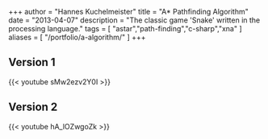 +++
author = "Hannes Kuchelmeister"
title = "A* Pathfinding Algorithm"
date = "2013-04-07"
description = "The classic game 'Snake' written in the processing language."
tags = [
    "astar","path-finding","c-sharp","xna"
]
aliases = [
	"/portfolio/a-algorithm/"
]
+++

## Version 1
{{< youtube sMw2ezv2Y0I >}}

## Version 2
{{< youtube hA_lOZwgoZk >}}

